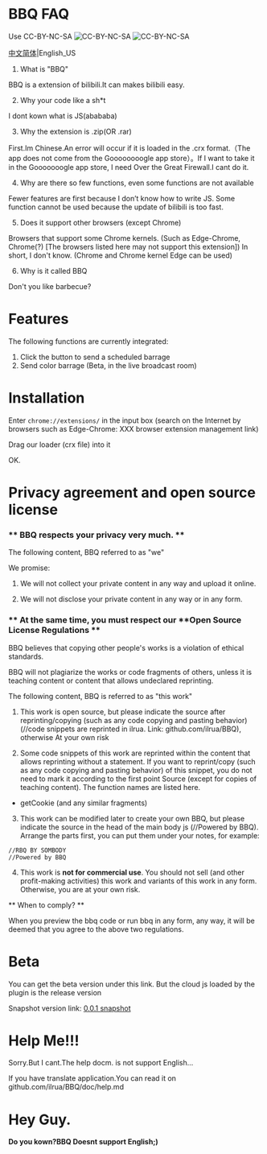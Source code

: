 # BBQ FAQ
Use CC-BY-NC-SA
![CC-BY-NC-SA](https://ftp.bmp.ovh/imgs/2021/02/df22baa994decdf5.png)
![CC-BY-NC-SA](https://ftp.bmp.ovh/imgs/2021/02/b71d5f70bd1f17a4.png)

[中文简体](https://github.com/ilrua/BBQ/blob/main/README.md)|English_US

1. What is "BBQ"

BBQ is a extension of bilibili.It can makes bilibili easy.

2. Why your code like a sh*t

I dont kown what is JS(abababa)

3. Why the extension is .zip(OR .rar)

First.Im Chinese.An error will occur if it is loaded in the .crx format.（The app does not come from the Goooooooogle app store）。If I want to take it in the Gooooooogle app store, I need Over the Great Firewall.I cant do it.

4. Why are there so few functions, even some functions are not available

Fewer features are first because I don’t know how to write JS. Some function cannot be used because the update of bilibili is too fast.

5. Does it support other browsers (except Chrome)

Browsers that support some Chrome kernels. (Such as Edge-Chrome, Chrome(?) [The browsers listed here may not support this extension]) In short, I don't know.
(Chrome and Chrome kernel Edge can be used)

6. Why is it called BBQ

Don't you like barbecue?
# Features
The following functions are currently integrated:
1. Click the button to send a scheduled barrage
2. Send color barrage (Beta, in the live broadcast room)

# Installation

Enter `chrome://extensions/` in the input box (search on the Internet by browsers such as Edge-Chrome: XXX browser extension management link)

Drag our loader (crx file) into it

OK.

# Privacy agreement and open source license

### ** BBQ respects your privacy very much. **

The following content, BBQ referred to as "we"

We promise:

1. We will not collect your private content in any way and upload it online.

2. We will not disclose your private content in any way or in any form.

### ** At the same time, you must respect our **Open Source License Regulations **

BBQ believes that copying other people's works is a violation of ethical standards.

BBQ will not plagiarize the works or code fragments of others, unless it is teaching content or content that allows undeclared reprinting.

The following content, BBQ is referred to as "this work"

1. This work is open source, but please indicate the source after reprinting/copying (such as any code copying and pasting behavior) (//code snippets are reprinted in ilrua. Link: github.com/ilrua/BBQ), otherwise At your own risk

2. Some code snippets of this work are reprinted within the content that allows reprinting without a statement. If you want to reprint/copy (such as any code copying and pasting behavior) of this snippet, you do not need to mark it according to the first point Source (except for copies of teaching content). The function names are listed here.

* getCookie (and any similar fragments)

3. This work can be modified later to create your own BBQ, but please indicate the source in the head of the main body js (//Powered by BBQ). Arrange the parts first, you can put them under your notes, for example:

```
//RBQ BY SOMBODY
//Powered by BBQ
```

4. This work is **not for commercial use**. You should not sell (and other profit-making activities) this work and variants of this work in any form. Otherwise, you are at your own risk.

** When to comply? **

When you preview the bbq code or run bbq in any form, any way, it will be deemed that you agree to the above two regulations.

# Beta
You can get the beta version under this link. But the cloud js loaded by the plugin is the release version

Snapshot version link: [0.0.1 snapshot](https://github.com/ilrua/BBQ/blob/main/flashpic/bbq0.0.1.crx)

# Help Me!!!

Sorry.But I cant.The help docm. is not support English...

If you have translate application.You can read it on github.com/ilrua/BBQ/doc/help.md

# Hey Guy.

**Do you kown?BBQ Doesnt support English;)**
